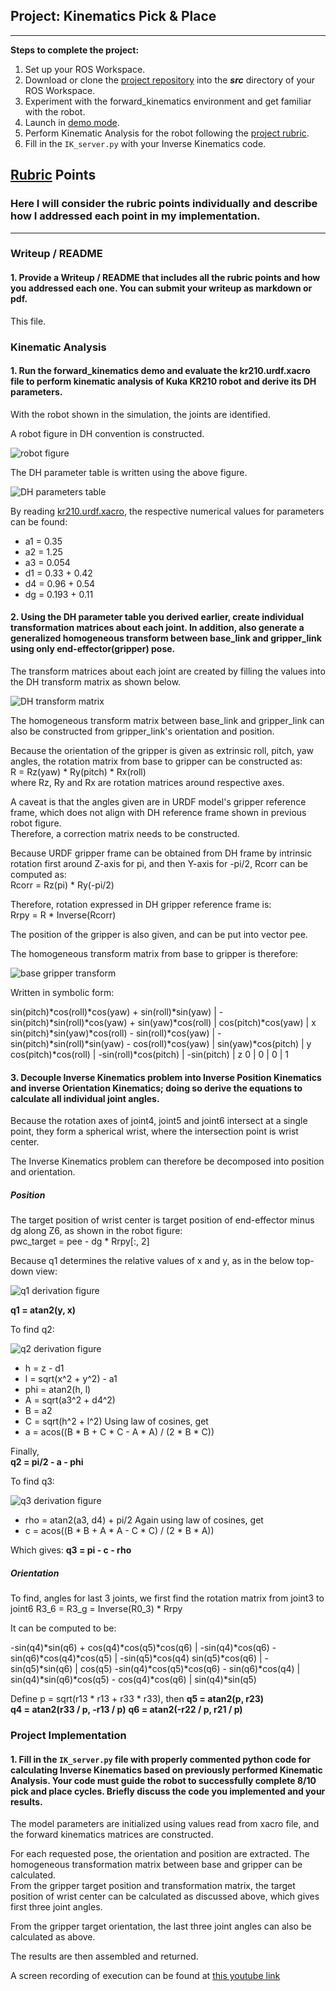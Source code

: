 ## Project: Kinematics Pick & Place

---


**Steps to complete the project:**  


1. Set up your ROS Workspace.
2. Download or clone the [project repository](https://github.com/udacity/RoboND-Kinematics-Project) into the ***src*** directory of your ROS Workspace.  
3. Experiment with the forward_kinematics environment and get familiar with the robot.
4. Launch in [demo mode](https://classroom.udacity.com/nanodegrees/nd209/parts/7b2fd2d7-e181-401e-977a-6158c77bf816/modules/8855de3f-2897-46c3-a805-628b5ecf045b/lessons/91d017b1-4493-4522-ad52-04a74a01094c/concepts/ae64bb91-e8c4-44c9-adbe-798e8f688193).
5. Perform Kinematic Analysis for the robot following the [project rubric](https://review.udacity.com/#!/rubrics/972/view).
6. Fill in the `IK_server.py` with your Inverse Kinematics code. 


[//]: # (Image References)

[robot_figure]: ./misc_images/robot_figure.png
[DH_table]: ./misc_images/DH_table.png
[DH_matrix]: ./misc_images/DH_transform_matrix.png
[base_gripper_transform]: ./misc_images/base_gripper_transform.png
[q1_derivation]: ./misc_images/q1_derivation.png
[q2_derivation]: ./misc_images/q2_derivation.png
[q3_derivation]: ./misc_images/q3_derivation.png

## [Rubric](https://review.udacity.com/#!/rubrics/972/view) Points
### Here I will consider the rubric points individually and describe how I addressed each point in my implementation.  

---
### Writeup / README

#### 1. Provide a Writeup / README that includes all the rubric points and how you addressed each one.  You can submit your writeup as markdown or pdf.  

This file.

### Kinematic Analysis
#### 1. Run the forward_kinematics demo and evaluate the kr210.urdf.xacro file to perform kinematic analysis of Kuka KR210 robot and derive its DH parameters.

With the robot shown in the simulation, the joints are identified.

A robot figure in DH convention is constructed.

![robot figure][robot_figure]

The DH parameter table is written using the above figure.

![DH parameters table][DH_table]

By reading [kr210.urdf.xacro](./kuka_arm/urdf/kr210.urdf.xacro), the respective numerical values for parameters can be found:
* a1 = 0.35
* a2 = 1.25
* a3 = 0.054
* d1 = 0.33 + 0.42
* d4 = 0.96 + 0.54
* dg = 0.193 + 0.11

#### 2. Using the DH parameter table you derived earlier, create individual transformation matrices about each joint. In addition, also generate a generalized homogeneous transform between base_link and gripper_link using only end-effector(gripper) pose.

The transform matrices about each joint are created by filling the values into the DH transform matrix as shown below.

![DH transform matrix][DH_matrix]

The homogeneous transform matrix between base_link and gripper_link can also be constructed from gripper_link's orientation and position.

Because the orientation of the gripper is given as extrinsic roll, pitch, yaw angles, the rotation matrix from base to gripper can be constructed as:    
R = Rz(yaw) * Ry(pitch) * Rx(roll)    
where Rz, Ry and Rx are rotation matrices around respective axes.

A caveat is that the angles given are in URDF model's gripper reference frame, which does not align with DH reference frame shown in previous robot figure.    
Therefore, a correction matrix needs to be constructed.

Because URDF gripper frame can be obtained from DH frame by intrinsic rotation first around Z-axis for pi, and then Y-axis for -pi/2, Rcorr can be computed as:    
Rcorr = Rz(pi) * Ry(-pi/2)

Therefore, rotation expressed in DH gripper reference frame is:    
Rrpy = R * Inverse(Rcorr)

The position of the gripper is also given, and can be put into vector pee.

The homogeneous transform matrix from base to gripper is therefore:

![base gripper transform][base_gripper_transform]

Written in symbolic form:

sin(pitch)*cos(roll)*cos(yaw) + sin(roll)*sin(yaw) | -sin(pitch)*sin(roll)*cos(yaw) + sin(yaw)*cos(roll) | cos(pitch)*cos(yaw) | x
sin(pitch)*sin(yaw)*cos(roll) - sin(roll)*cos(yaw) | -sin(pitch)*sin(roll)*sin(yaw) - cos(roll)*cos(yaw) | sin(yaw)*cos(pitch) | y
cos(pitch)*cos(roll) | -sin(roll)*cos(pitch) | -sin(pitch) | z
0 |  0 | 0 | 1

#### 3. Decouple Inverse Kinematics problem into Inverse Position Kinematics and inverse Orientation Kinematics; doing so derive the equations to calculate all individual joint angles.

Because the rotation axes of joint4, joint5 and joint6 intersect at a single point, they form a spherical wrist, where the intersection point is wrist center.

The Inverse Kinematics problem can therefore be decomposed into position and orientation.

##### Position
The target position of wrist center is target position of end-effector minus dg along Z6, as shown in the robot figure:    
pwc_target = pee - dg * Rrpy[:, 2]

Because q1 determines the relative values of x and y, as in the below top-down view:

![q1 derivation figure][q1_derivation]

**q1 = atan2(y, x)**

To find q2:

![q2 derivation figure][q2_derivation]

* h = z - d1   
* l = sqrt(x^2 + y^2) - a1
* phi = atan2(h, l)
* A = sqrt(a3^2 + d4^2)
* B = a2
* C = sqrt(h^2 + l^2)
Using law of cosines, get
* a = acos((B * B + C * C - A * A) / (2 * B * C))

Finally,    
**q2 = pi/2 - a - phi**

To find q3:

![q3 derivation figure][q3_derivation]

* rho = atan2(a3, d4) + pi/2
Again using law of cosines, get
* c = acos((B * B + A * A - C * C) / (2 * B * A))

Which gives:
**q3 = pi - c - rho**

##### Orientation
To find, angles for last 3 joints, we first find the rotation matrix from joint3 to joint6
R3_6 = R3_g = Inverse(R0_3) * Rrpy

It can be computed to be:

-sin(q4)*sin(q6) + cos(q4)*cos(q5)*cos(q6) | -sin(q4)*cos(q6) - sin(q6)*cos(q4)*cos(q5) | -sin(q5)*cos(q4)
sin(q5)*cos(q6) | -sin(q5)*sin(q6) | cos(q5)
-sin(q4)*cos(q5)*cos(q6) - sin(q6)*cos(q4) | sin(q4)*sin(q6)*cos(q5) - cos(q4)*cos(q6) | sin(q4)*sin(q5)

Define p = sqrt(r13 * r13 + r33 * r33), then
**q5 = atan2(p, r23)**    
**q4 = atan2(r33 / p, -r13 / p)**
**q6 = atan2(-r22 / p, r21 / p)**

### Project Implementation

#### 1. Fill in the `IK_server.py` file with properly commented python code for calculating Inverse Kinematics based on previously performed Kinematic Analysis. Your code must guide the robot to successfully complete 8/10 pick and place cycles. Briefly discuss the code you implemented and your results. 

The model parameters are initialized using values read from xacro file, and the forward kinematics matrices are constructed.

For each requested pose, the orientation and position are extracted. The homogeneous transformation matrix between base and gripper can be calculated.    
From the gripper target position and transformation matrix, the target position of wrist center can be calculated as discussed above, which gives first three joint angles.

From the gripper target orientation, the last three joint angles can also be calculated as above.

The results are then assembled and returned.

A screen recording of execution can be found at [this youtube link](https://youtu.be/4g6uf2Pm1OM)
